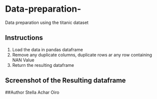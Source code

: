 # Data-preparation-
Data preparation using the titanic dataset
## Instructions
1. Load the data in pandas dataframe
2. Remove any duplicate columns, duplicate rows ar any row containing NAN Value
3. Return the resulting dataframe
## Screenshot of the Resulting dataframe
##Author
Stella Achar Oiro

